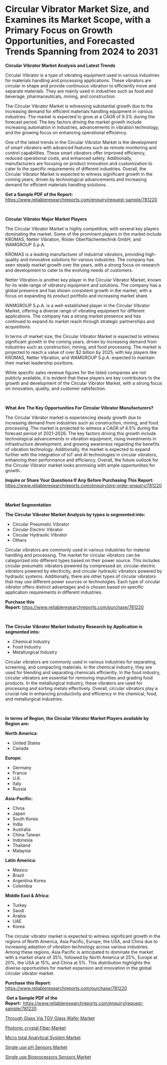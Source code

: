 <p><h1>Circular Vibrator Market Size, and Examines its Market Scope, with a Primary Focus on Growth Opportunities, and Forecasted Trends Spanning from 2024 to 2031</h1></p><p><strong>Circular Vibrator Market Analysis and Latest Trends</strong></p>
<p><p>Circular Vibrator is a type of vibrating equipment used in various industries for materials handling and processing applications. These vibrators are circular in shape and provide continuous vibration to efficiently move and separate materials. They are mainly used in industries such as food and beverage, pharmaceuticals, mining, and construction.</p><p>The Circular Vibrator Market is witnessing substantial growth due to the increasing demand for efficient materials handling equipment in various industries. The market is expected to grow at a CAGR of 9.3% during the forecast period. The key factors driving the market growth include increasing automation in industries, advancements in vibration technology, and the growing focus on enhancing operational efficiency.</p><p>One of the latest trends in the Circular Vibrator Market is the development of smart vibrators with advanced features such as remote monitoring and control capabilities. These smart vibrators offer improved efficiency, reduced operational costs, and enhanced safety. Additionally, manufacturers are focusing on product innovation and customization to cater to the specific requirements of different industries. Overall, the Circular Vibrator Market is expected to witness significant growth in the coming years, driven by technological advancements and increasing demand for efficient materials handling solutions.</p></p>
<p><strong>Get a Sample PDF of the Report:&nbsp;</strong> <a href="https://www.reliableresearchreports.com/enquiry/request-sample/781220">https://www.reliableresearchreports.com/enquiry/request-sample/781220</a></p>
<p>&nbsp;</p>
<p><strong>Circular Vibrator Major Market Players</strong></p>
<p><p>The Circular Vibrator Market is highly competitive, with several key players dominating the market. Some of the prominent players in the market include KROMAS, Netter Vibration, Rösler Oberflächentechnik GmbH, and WAMGROUP S.p.A.</p><p>KROMAS is a leading manufacturer of industrial vibrators, providing high-quality and innovative solutions for various industries. The company has seen steady market growth over the years, with a strong focus on research and development to cater to the evolving needs of customers.</p><p>Netter Vibration is another key player in the Circular Vibrator Market, known for its wide range of vibratory equipment and solutions. The company has a global presence and has shown consistent growth in the market, with a focus on expanding its product portfolio and increasing market share.</p><p>WAMGROUP S.p.A. is a well-established player in the Circular Vibrator Market, offering a diverse range of vibrating equipment for different applications. The company has a strong market presence and has continued to expand its market reach through strategic partnerships and acquisitions.</p><p>In terms of market size, the Circular Vibrator Market is expected to witness significant growth in the coming years, driven by increasing demand from industries such as construction, mining, and food processing. The market is projected to reach a value of over $2 billion by 2025, with key players like KROMAS, Netter Vibration, and WAMGROUP S.p.A. expected to maintain their market leadership positions.</p><p>While specific sales revenue figures for the listed companies are not publicly available, it is evident that these players are key contributors to the growth and development of the Circular Vibrator Market, with a strong focus on innovation, quality, and customer satisfaction.</p></p>
<p>&nbsp;</p>
<p><strong>What Are The Key Opportunities For Circular Vibrator Manufacturers?</strong></p>
<p><p>The Circular Vibrator market is experiencing steady growth due to increasing demand from industries such as construction, mining, and food processing. The market is projected to witness a CAGR of 4.5% during the forecast period of 2021-2026. The key factors driving this growth include technological advancements in vibration equipment, rising investments in infrastructure development, and growing awareness regarding the benefits of vibration technology. Additionally, the market is expected to expand further with the integration of IoT and AI technologies in circular vibrators, enhancing their performance and efficiency. Overall, the future outlook for the Circular Vibrator market looks promising with ample opportunities for growth.</p></p>
<p><strong>Inquire or Share Your Questions If Any Before Purchasing This Report:</strong> <a href="https://www.reliableresearchreports.com/enquiry/pre-order-enquiry/781220">https://www.reliableresearchreports.com/enquiry/pre-order-enquiry/781220</a></p>
<p>&nbsp;</p>
<p><strong>Market Segmentation</strong></p>
<p><strong>The Circular Vibrator Market Analysis by types is segmented into:</strong></p>
<p><ul><li>Circular Pneumatic Vibrator</li><li>Circular Electric Vibrator</li><li>Circular Hydraulic Vibrator</li><li>Others</li></ul></p>
<p><p>Circular vibrators are commonly used in various industries for material handling and processing. The market for circular vibrators can be categorized into different types based on their power source. This includes circular pneumatic vibrators powered by compressed air, circular electric vibrators powered by electricity, and circular hydraulic vibrators powered by hydraulic systems. Additionally, there are other types of circular vibrators that may use different power sources or technologies. Each type of circular vibrator offers distinct advantages and is chosen based on specific application requirements in different industries.</p></p>
<p><strong>Purchase this Report:&nbsp;</strong><a href="https://www.reliableresearchreports.com/purchase/781220">https://www.reliableresearchreports.com/purchase/781220</a></p>
<p>&nbsp;</p>
<p><strong>The Circular Vibrator Market Industry Research by Application is segmented into:</strong></p>
<p><ul><li>Chemical Industry</li><li>Food Industry</li><li>Metallurgical Industry</li></ul></p>
<p><p>Circular vibrators are commonly used in various industries for separating, screening, and compacting materials. In the chemical industry, they are used for blending and separating chemicals efficiently. In the food industry, circular vibrators are essential for removing impurities and grading food products. In the metallurgical industry, these vibrators are used for processing and sorting metals effectively. Overall, circular vibrators play a crucial role in enhancing productivity and efficiency in the chemical, food, and metallurgical industries.</p></p>
<p>&nbsp;</p>
<p><strong>In terms of Region, the Circular Vibrator Market Players available by Region are:</strong></p>
<p>
    <p> <strong> North America: </strong>
        <ul>
            <li>United States</li>
            <li>Canada</li>
        </ul>
        </p> 
    <p> <strong> Europe: </strong>
        <ul>
            <li>Germany</li>
            <li>France</li>
            <li>U.K.</li>
            <li>Italy</li>
            <li>Russia</li>
        </ul>
        </p> 
    <p> <strong> Asia-Pacific: </strong>
        <ul>
            <li>China</li>
            <li>Japan</li>
            <li>South Korea</li>
            <li>India</li>
            <li>Australia</li>
            <li>China Taiwan</li>
            <li>Indonesia</li>
            <li>Thailand</li>
            <li>Malaysia</li>
        </ul>
        </p> 
    <p> <strong> Latin America: </strong>
        <ul>
            <li>Mexico</li>
            <li>Brazil</li>
            <li>Argentina Korea</li>
            <li>Colombia</li>
        </ul>
        </p> 
    <p> <strong> Middle East & Africa: </strong>
        <ul>
            <li>Turkey</li>
            <li>Saudi</li>
            <li>Arabia</li>
            <li>UAE</li>
            <li>Korea</li>
        </ul>
    </p>
    </p>
<p><p>The circular vibrator market is expected to witness significant growth in the regions of North America, Asia Pacific, Europe, the USA, and China due to increasing adoption of vibration technology across various industries. Among these regions, Asia Pacific is anticipated to dominate the market with a market share of 35%, followed by North America at 25%, Europe at 20%, the USA at 15%, and China at 5%. This distribution highlights the diverse opportunities for market expansion and innovation in the global circular vibrator market.</p></p>
<p><strong>Purchase this Report: </strong><a href="https://www.reliableresearchreports.com/purchase/781220">https://www.reliableresearchreports.com/purchase/781220</a></p>
<p>&nbsp;<strong>Get a Sample PDF of the Report:&nbsp;&nbsp;</strong><a href="https://www.reliableresearchreports.com/enquiry/request-sample/781220">https://www.reliableresearchreports.com/enquiry/request-sample/781220</a></p>
<p><strong></strong></p>
<p><p><a href="https://medium.com/@madelynhowe_34212/through-glass-via-tgv-glass-wafer-market-size-reveals-the-best-marketing-channels-in-global-ab815fea8145">Through Glass Via TGV Glass Wafer Market</a></p><p><a href="https://medium.com/@madelynhowe_34212/photonic-crystal-fiber-market-comprehensive-assessment-by-type-application-and-geography-f9abb9ed4a73">Photonic crystal Fiber Market</a></p><p><a href="https://medium.com/@madelynhowe_34212/micro-total-analytical-system-market-analysis-and-sze-forecasted-for-period-from-2024-to-2031-4ba4ff013772">Micro total Analytical System Market</a></p><p><a href="https://medium.com/@madelynhowe_34212/analyzing-single-use-ph-sensors-market-global-industry-perspective-and-forecast-2024-to-2031-1a8cde4694c2">Single use pH Sensors Market</a></p><p><a href="https://medium.com/@madelynhowe_34212/single-use-bioprocessors-sensors-market-research-report-its-history-and-forecast-2024-to-2031-0f147c4e9232">Single use Bioprocessors Sensors Market</a></p></p>